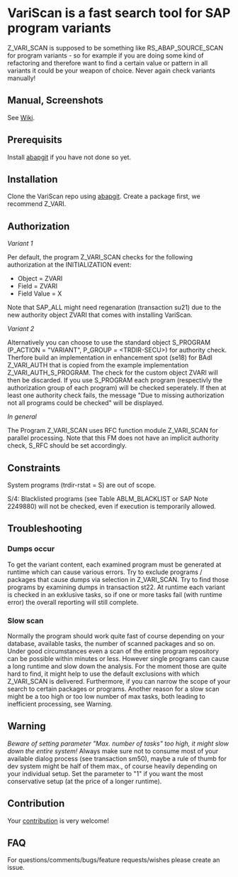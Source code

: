# VariScan is a fast search tool for SAP program variants

Z_VARI_SCAN is supposed to be something like RS_ABAP_SOURCE_SCAN for program variants - so for example if you are doing some kind of refactoring and therefore want to find a certain value or pattern in all variants it could be your weapon of choice. Never again check variants manually!

## Manual, Screenshots
See [Wiki](https://github.com/striezl/VariScan/wiki).

## Prerequisits

Install [abapgit](https://docs.abapgit.org/guide-install.html) if you have not done so yet. 

## Installation

Clone the VariScan repo using [abapgit](https://github.com/abapGit/abapGit). Create a package first, we recommend Z_VARI.

## Authorization

*Variant 1*

Per default, the program Z_VARI_SCAN checks for the following authorization at the INITIALIZATION event:
* Object = ZVARI
* Field = ZVARI
* Field Value = X

Note that SAP_ALL might need regenaration (transaction su21) due to the new authority object ZVARI that comes with installing VariScan.

*Variant 2*

Alternatively you can choose to use the standard object S_PROGRAM (P_ACTION = "VARIANT", P_GROUP = \<TRDIR-SECU\>) for authority check. Therfore build an implementation in enhancement spot (se18) for BAdI Z_VARI_AUTH that is copied from the example implementation Z_VARI_AUTH_S_PROGRAM. The check for the custom object ZVARI will then be discarded. If you use S_PROGRAM each program (respectivly the authorization group of each program) will be checked seperately. If then at least one authority check fails, the message "Due to missing authorization not all programs could be checked" will be displayed.

*In general*

The Program Z_VARI_SCAN uses RFC function module Z_VARI_SCAN for parallel processing. Note that this FM does not have an implicit authority check, S_RFC should be set accordingly.

## Constraints

System programs (trdir-rstat = S) are out of scope. 

S/4: Blacklisted programs (see Table ABLM_BLACKLIST or SAP Note 2249880) will not be checked, even if execution is temporarily allowed.

## Troubleshooting

### Dumps occur 

To get the variant content, each examined program must be generated at runtime which can cause various errors.  Try to exclude programs / packages that cause dumps via selection in Z_VARI_SCAN. Try to find those programs by examining dumps in transaction st22. At runtime each variant is checked in an exklusive tasks, so if one or more tasks fail (with runtime error) the overall reporting will still complete.

### Slow scan

Normally the program should work quite fast of course depending on your database, available tasks, the number of scanned packages and so on. Under good circumstances even a scan of the entire program repository can be possible within minutes or less. However single programs can cause a long runtime and slow down the analysis. For the moment those are quite hard to find, it might help to use the default exclusions with which Z_VARI_SCAN is delivered. Furthermore, if you can narrow the scope of your search to certain packages or programs. Another reason for a slow scan might be a too high or too low number of max tasks, both leading to inefficient processing, see Warning.
 
 ## Warning
 *Beware of setting parameter "Max. number of tasks" too high, it might slow down the entire system!* Always make sure not to consume most of your available dialog process (see transaction sm50), maybe a rule of thumb for dev system might be half of them max., of course heavily depending on your individual setup. Set the parameter to "1" if you want the most conservative setup (at the price of a longer runtime).
 
 ## Contribution
Your [contribution](https://docs.abapgit.org/guide-contributing.html) is very welcome!

## FAQ
For questions/comments/bugs/feature requests/wishes please create an issue.
